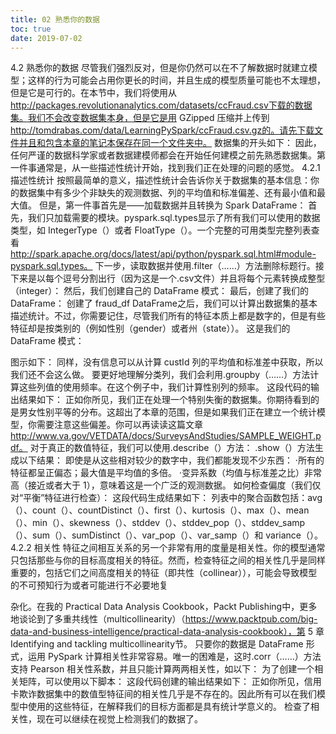 ```yaml
---
title: 02 熟悉你的数据
toc: true
date: 2019-07-02
---
```

4.2 熟悉你的数据
尽管我们强烈反对，但是你仍然可以在不了解数据时就建立模型；这样的行为可能会占用你更长的时间，并且生成的模型质量可能也不太理想，但是它是可行的。在本节中，我们将使用从 http://packages.revolutionanalytics.com/datasets/ccFraud.csv下载的数据集。我们不会改变数据集本身，但是它是用 GZipped 压缩并上传到 http://tomdrabas.com/data/LearningPySpark/ccFraud.csv.gz的。请先下载文件并且和包含本章的笔记本保存在同一个文件夹中。
数据集的开头如下：
因此，任何严谨的数据科学家或者数据建模师都会在开始任何建模之前先熟悉数据集。第一件事通常是，从一些描述性统计开始，找到我们正在处理的问题的感觉。
4.2.1 描述性统计
按照最简单的意义，描述性统计会告诉你关于数据集的基本信息：你的数据集中有多少个非缺失的观测数据、列的平均值和标准偏差、还有最小值和最大值。
但是，第一件事首先是——加载数据并且转换为 Spark DataFrame：
首先，我们只加载需要的模块。pyspark.sql.types显示了所有我们可以使用的数据类型，如 IntegerType（）或者 FloatType（）。一个完整的可用类型完整列表查看 http://spark.apache.org/docs/latest/api/python/pyspark.sql.html#module-pyspark.sql.types。
下一步，读取数据并使用.filter（……）方法删除标题行。接下来是以每个逗号分割出行（因为这是一个.csv文件）并且将每个元素转换成整型（integer）：
然后，我们创建自己的 DataFrame 模式：
最后，创建了我们的 DataFrame：
创建了 fraud_df DataFrame之后，我们可以计算出数据集的基本描述统计。不过，你需要记住，尽管我们所有的特征本质上都是数字的，但是有些特征却是按类别的（例如性别（gender）或者州（state））。
这是我们的 DataFrame 模式：


图示如下：
同样，没有信息可以从计算 custId 列的平均值和标准差中获取，所以我们还不会这么做。
要更好地理解分类列，我们会利用.groupby（……）方法计算这些列值的使用频率。在这个例子中，我们计算性别列的频率。
这段代码的输出结果如下：
正如你所见，我们正在处理一个特别失衡的数据集。你期待看到的是男女性别平等的分布。这超出了本章的范围，但是如果我们正在建立一个统计模型，你需要注意这些偏差。你可以再读读这篇文章 http://www.va.gov/VETDATA/docs/SurveysAndStudies/SAMPLE_WEIGHT.pdf。
对于真正的数值特征，我们可以使用.describe（）方法：
.show（）方法生成以下结果：
即使是从这些相对较少的数字中，我们都能发现不少东西：
·所有的特征都呈正偏态；最大值是平均值的多倍。
·变异系数（均值与标准差之比）非常高（接近或者大于 1），意味着这是一个广泛的观测数据。
如何检查偏度（我们仅对“平衡”特征进行检查）：
这段代码生成结果如下：
列表中的聚合函数包括：avg（）、count（）、countDistinct（）、first（）、kurtosis（）、max（）、mean（）、min（）、skewness（）、stddev（）、stddev_pop（）、stddev_samp（）、sum（）、sumDistinct（）、var_pop（）、var_samp（）和 variance（）。
4.2.2 相关性
特征之间相互关系的另一个非常有用的度量是相关性。你的模型通常只包括那些与你的目标高度相关的特征。然而，检查特征之间的相关性几乎是同样重要的，包括它们之间高度相关的特征（即共性（collinear）），可能会导致模型的不可预知行为或者可能进行不必要地复

杂化。在我的 Practical Data Analysis Cookbook，Packt Publishing中，更多地谈论到了多重共线性（multicollinearity）（https://www.packtpub.com/big-data-and-business-intelligence/practical-data-analysis-cookbook），第 5 章 Identifying and tackling multicollinearity节。
只要你的数据是 DataFrame 形式，运用 PySpark 计算相关性非常容易。唯一的困难是，这时.corr（……）方法支持 Pearson 相关性系数，并且只能计算两两相关性，如以下：
为了创建一个相关矩阵，可以使用以下脚本：
这段代码创建的输出结果如下：
正如你所见，信用卡欺诈数据集中的数值型特征间的相关性几乎是不存在的。因此所有可以在我们模型中使用的这些特征，在解释我们的目标方面都是具有统计学意义的。
检查了相关性，现在可以继续在视觉上检测我们的数据了。

